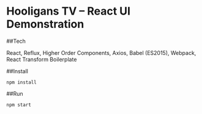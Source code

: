 Hooligans TV – React UI Demonstration
=======================================

##Tech

React, Reflux, Higher Order Components, Axios, Babel (ES2015), Webpack, React Transform Boilerplate

##Install

```
npm install
```

##Run

```
npm start
```